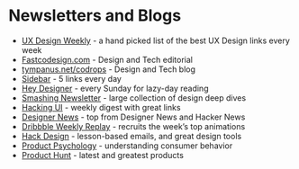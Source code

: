 # Newsletters and Blogs

* [UX Design Weekly](http://uxdesignweekly.com/) - a hand picked list of the best UX Design links every week
* [Fastcodesign.com](https://www.fastcodesign.com/) - Design and Tech editorial
* [tympanus.net/codrops](http://tympanus.net/codrops/) - Design and Tech blog
* [Sidebar](http://sidebar.io/) - 5 links every day
* [Hey Designer](http://heydesigner.com/) - every Sunday for lazy-day reading
* [Smashing Newsletter](http://www.smashingmagazine.com/) - large collection of design deep dives
* [Hacking UI](http://hackingui.com/) - weekly digest with great links
* [Designer News](http://hackerdesignernews.com/) - top from Designer News and Hacker News
* [Dribbble Weekly Replay](https://dribbble.com/) -  recruits the week’s top animations
* [Hack Design](https://hackdesign.org/) - lesson-based emails, and great design tools
* [Product Psychology](http://www.productpsychology.com/) - understanding consumer behavior
* [Product Hunt](http://www.producthunt.com/) - latest and greatest products
